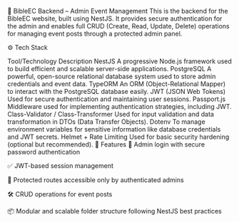 📖 BibleEC Backend – Admin Event Management
This is the backend for the BibleEC website, built using NestJS. It provides secure authentication for the admin and enables full CRUD (Create, Read, Update, Delete) operations for managing event posts through a protected admin panel.

⚙️ Tech Stack

Tool/Technology	Description
NestJS	A progressive Node.js framework used to build efficient and scalable server-side applications.
PostgreSQL	A powerful, open-source relational database system used to store admin credentials and event data.
TypeORM	An ORM (Object-Relational Mapper) to interact with the PostgreSQL database easily.
JWT (JSON Web Tokens)	Used for secure authentication and maintaining user sessions.
Passport.js	Middleware used for implementing authentication strategies, including JWT.
Class-Validator / Class-Transformer	Used for input validation and data transformation in DTOs (Data Transfer Objects).
Dotenv	To manage environment variables for sensitive information like database credentials and JWT secrets.
Helmet + Rate Limiting	Used for basic security hardening (optional but recommended).
🔐 Features
🔑 Admin login with secure password authentication

✅ JWT-based session management

🧾 Protected routes accessible only by authenticated admins

🛠️ CRUD operations for event posts

📦 Modular and scalable folder structure following NestJS best practices